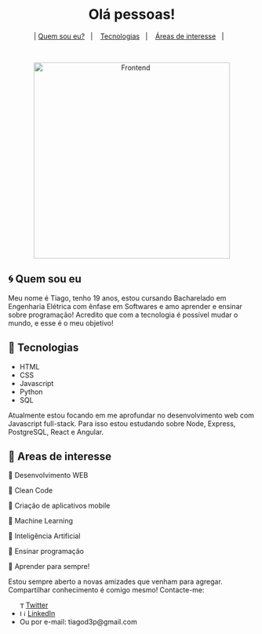 <h1 align="center">
    Olá pessoas!
</h1>


<p align="center">
  |      <a href="#cyclone-quem-sou-eu">Quem sou eu?</a>&nbsp;&nbsp;&nbsp;|&nbsp;&nbsp;&nbsp;
  <a href="#rocket-tecnologias">Tecnologias</a>&nbsp;&nbsp;&nbsp;|&nbsp;&nbsp;&nbsp;
  <a href="#notebook-areas-de-interesse">Áreas de interesse</a>&nbsp;&nbsp;&nbsp;|&nbsp;&nbsp;&nbsp;
</p>

<br>

<p align="center">
  <img alt="Frontend" src="https://miro.medium.com/max/750/1*MHPble8_W6QSMWRyR4wGdw.jpeg" width=400px>
</p>


## :cyclone: Quem sou eu

Meu nome é Tiago, tenho 19 anos, estou cursando Bacharelado em Engenharia Elétrica com ênfase em Softwares e amo aprender e ensinar sobre programação! Acredito que com a tecnologia é possível mudar o mundo, e esse é o meu objetivo!

## :rocket: Tecnologias


- HTML
- CSS
- Javascript
- Python
- SQL

Atualmente estou focando em me aprofundar no desenvolvimento web com Javascript full-stack. Para isso estou estudando sobre Node, Express, PostgreSQL, React e Angular.
 
## :notebook: Areas de interesse

:pushpin: Desenvolvimento WEB 

:pushpin: Clean Code 

:pushpin: Criação de aplicativos mobile

:pushpin: Machine Learning

:pushpin: Inteligência Artificial

:pushpin: Ensinar programação

:pushpin: Aprender para sempre!


Estou sempre aberto a novas amizades que venham para agregar. Compartilhar conhecimento é comigo mesmo! Contacte-me:

<ul>
  <li style="display: flex; align-items: center;">
    <img src="https://user-images.githubusercontent.com/3603793/87077942-4b727b00-c1fa-11ea-890c-c1249a500a57.png" width="12" alt="Twitter"> 
    <a href="https://twitter.com/tiagod3p" target="_blank" title="Twitter">Twitter</a>
  </li>
  <li>
    <img src="https://user-images.githubusercontent.com/3603793/87078013-6b09a380-c1fa-11ea-9ca0-6789b1cafb1c.png" width="12" alt="Linkedin"> 
    <a href="https://www.linkedin.com/in/tiagovidaldepaula/" target="_blank" title="LinkedIn">LinkedIn</a>
  </li>
<li>
    Ou por e-mail: tiagod3p@gmail.com    
</li>
</ul>


